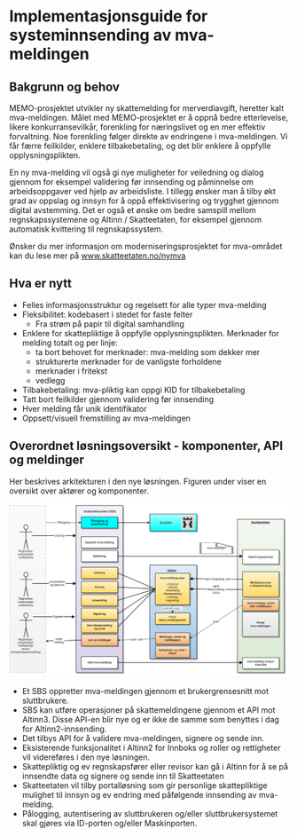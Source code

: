 # Implementasjonsguide for systeminnsending av mva-meldingen

## Bakgrunn og behov

MEMO-prosjektet utvikler ny skattemelding for merverdiavgift, heretter kalt mva-meldingen. Målet med MEMO-prosjektet er å oppnå bedre etterlevelse, likere konkurransevilkår, forenkling for næringslivet og en mer effektiv forvaltning. Noe forenkling følger direkte av endringene i mva-meldingen. Vi får færre feilkilder, enklere tilbakebetaling, og det blir enklere å oppfylle opplysningsplikten.

En ny mva-melding vil også gi nye muligheter for veiledning og dialog gjennom for eksempel validering før innsending og påminnelse om arbeidsoppgaver ved hjelp av arbeidsliste. I tillegg ønsker man å tilby økt grad av oppslag og innsyn for å oppå effektivisering og trygghet gjennom digital avstemming. Det er også et ønske om bedre samspill mellom regnskapssystemene og Altinn / Skatteetaten, for eksempel gjennom automatisk kvittering til regnskapssystem.

Ønsker du mer informasjon om moderniseringsprosjektet for mva-området kan du lese mer på www.skatteetaten.no/nymva

## Hva er nytt

- Felles informasjonsstruktur og regelsett for alle typer mva-melding
- Fleksibilitet: kodebasert i stedet for faste felter
  - Fra strøm på papir til digital samhandling
- Enklere for skattepliktige å oppfylle opplysningsplikten. Merknader for melding totalt og per linje:
  - ta bort behovet for merknader: mva-melding som dekker mer
  - strukturerte merknader for de vanligste forholdene
  - merknader i fritekst
  - vedlegg
- Tilbakebetaling: mva-pliktig kan oppgi KID for tilbakebetaling
- Tatt bort feilkilder gjennom validering før innsending
- Hver melding får unik identifikator
- Oppsett/visuell fremstilling av mva-meldingen

## Overordnet løsningsoversikt - komponenter, API og meldinger

Her beskrives arkitekturen i den nye løsningen. Figuren under viser en oversikt over aktører og komponenter.

![mva-meldingen_oversikt.png](mva-meldingen_oversikt.png)

- Et SBS oppretter mva-meldingen gjennom et brukergrensesnitt mot sluttbrukere.
- SBS kan utføre operasjoner på skattemeldingene gjennom et API mot Altinn3. Disse API-en blir nye og er ikke de samme som benyttes i dag for Altinn2-innsending.
- Det tilbys API for å validere mva-meldingen, signere og sende inn.
- Eksisterende funksjonalitet i Altinn2 for Innboks og roller og rettigheter vil videreføres i den nye løsningen.
- Skattepliktig og ev regnskapsfører eller revisor kan gå i Altinn for å se på innsendte data og signere og sende inn til Skatteetaten
- Skatteetaten vil tilby portalløsning som gir personlige skattepliktige mulighet til innsyn og ev endring med påfølgende innsending av mva-melding.
- Pålogging, autentisering av sluttbrukeren og/eller sluttbrukersystemet skal gjøres via ID-porten og/eller Maskinporten.
